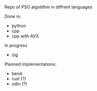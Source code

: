 Repo of PSO algotithm in diffrent languages

Done in:

 - python
 - cpp
 - cpp with AVX


In progress

 - zig

Planned implementations:

 - bend
 - rust (?)
 - odin (?)